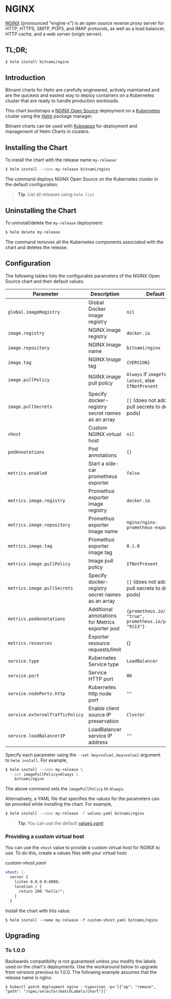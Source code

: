 # NGINX

[NGINX](https://nginx.org) (pronounced "engine-x") is an open source reverse proxy server for HTTP, HTTPS, SMTP, POP3, and IMAP protocols, as well as a load balancer, HTTP cache, and a web server (origin server).

## TL;DR;

```bash
$ helm install bitnami/nginx
```

## Introduction

Bitnami charts for Helm are carefully engineered, actively maintained and are the quickest and easiest way to deploy containers on a Kubernetes cluster that are ready to handle production workloads.

This chart bootstraps a [NGINX Open Source](https://github.com/bitnami/bitnami-docker-nginx) deployment on a [Kubernetes](http://kubernetes.io) cluster using the [Helm](https://helm.sh) package manager.

Bitnami charts can be used with [Kubeapps](https://kubeapps.com/) for deployment and management of Helm Charts in clusters.

## Installing the Chart

To install the chart with the release name `my-release`:

```bash
$ helm install --name my-release bitnami/nginx
```

The command deploys NGINX Open Source on the Kubernetes cluster in the default configuration.

> **Tip**: List all releases using `helm list`

## Uninstalling the Chart

To uninstall/delete the `my-release` deployment:

```bash
$ helm delete my-release
```

The command removes all the Kubernetes components associated with the chart and deletes the release.

## Configuration

The following tables lists the configurable parameters of the NGINX Open Source chart and their default values.

|          Parameter        |             Description        |                        Default                            |
| ------------------------- | ------------------------------ | --------------------------------------------------------- |
| `global.imageRegistry`    | Global Docker image registry   | `nil`                                                     |
| `image.registry`          | NGINX image registry           | `docker.io`                                               |
| `image.repository`        | NGINX Image name               | `bitnami/nginx`                                           |
| `image.tag`               | NGINX Image tag                | `{VERSION}`                                               |
| `image.pullPolicy`        | NGINX image pull policy        | `Always` if `imageTag` is `latest`, else `IfNotPresent`   |
| `image.pullSecrets`       | Specify docker-registry secret names as an array     | `[]` (does not add image pull secrets to deployed pods)  |
| `vhost`                   | Custom NGINX virtual host      | `nil`                                                     |
| `podAnnotations`                | Pod annotations                                   | `{}`                                                       |
| `metrics.enabled`                          | Start a side-car prometheus exporter                                                                           | `false`                                              |
| `metrics.image.registry`                   | Promethus exporter image registry                                                                                  | `docker.io`                                          |
| `metrics.image.repository`                 | Promethus exporter image name                                                                                      | `nginx/nginx-prometheus-exporter`                    |
| `metrics.image.tag`                        | Promethus exporter image tag                                                                                       | `0.1.0`                                              |
| `metrics.image.pullPolicy`                 | Image pull policy                                                                                              | `IfNotPresent`                                       |
| `metrics.image.pullSecrets`                | Specify docker-registry secret names as an array                           | `[]` (does not add image pull secrets to deployed pods) |
| `metrics.podAnnotations`                   | Additional annotations for Metrics exporter pod                                                                | `{prometheus.io/scrape: "true", prometheus.io/port: "9113"}`                                                   |
| `metrics.resources`                        | Exporter resource requests/limit                                                                               | {}                        |
| `service.type`                    | Kubernetes Service type                    | `LoadBalancer`                                          |
| `service.port`                    | Service HTTP port                  | `80`                                          |
| `service.nodePorts.http`                 | Kubernetes http node port                  | `""`                                                    |
| `service.externalTrafficPolicy`   | Enable client source IP preservation       | `Cluster`                                               |
| `service.loadBalancerIP`   | LoadBalancer service IP address       | `""`                                               |

Specify each parameter using the `--set key=value[,key=value]` argument to `helm install`. For example,

```bash
$ helm install --name my-release \
  --set imagePullPolicy=Always \
    bitnami/nginx
```

The above command sets the `imagePullPolicy` to `Always`.

Alternatively, a YAML file that specifies the values for the parameters can be provided while installing the chart. For example,

```bash
$ helm install --name my-release -f values.yaml bitnami/nginx
```

> **Tip**: You can use the default [values.yaml](values.yaml)

### Providing a custom virtual host

You can use the `vhost` value to provide a custom virtual host for NGINX to use.
To do this, create a values files with your virtual host:

_custom-vhost.yaml_
```yaml
vhost: |-
  server {
    listen 0.0.0.0:8080;
    location / {
      return 200 "hello!";
    }
  }
```

Install the chart with this value:

```console
$ helm install --name my-release -f custom-vhost.yaml bitnami/nginx
```

## Upgrading

### To 1.0.0

Backwards compatibility is not guaranteed unless you modify the labels used on the chart's deployments.
Use the workaround below to upgrade from versions previous to 1.0.0. The following example assumes that the release name is nginx:

```console
$ kubectl patch deployment nginx --type=json -p='[{"op": "remove", "path": "/spec/selector/matchLabels/chart"}]'
```
